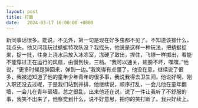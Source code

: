 ```yaml
---
layout: post
title: 打断
date:   2024-03-17 16:00:00 +0800
---
```


   

新同事话很多。能说，不见外，第一句是现在好多虫都不见了。不知道该接什么，我点头。他又问我玩过蜻蜓特攻队没？我摇头，他说是这样一种玩法，把蜻蜓捉来，捉一批，往身上浇水后放入冰冻室，冻硬了取出，捏住，飞镖一样掷出，看能不能穿过正在运行的风扇，由慢到快，三档。“我可以通关，翅膀不坏，嘿嘿，”他说，“更多时候是弹回来，弹到一边。”我笑得有点僵了，他没在意，继续说了很多，我被迫知道了他的童年少年青年的很多事，我说我得去卫生间，他说好啊，刚入职还没去过呢，于是我们站到并排，他继续说，顺序打乱，一会儿他在童年翻墙，一会儿在青年砸墙，总之很乱，出来他还在说，说了一件让我听了不舒服的事，我笑不出来了，他察觉到什么，说不好意思，把你的笑打断了。我只好续上。
